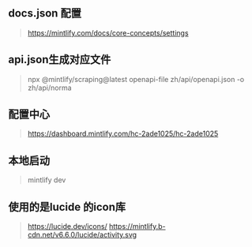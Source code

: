## docs.json 配置
> https://mintlify.com/docs/core-concepts/settings

## api.json生成对应文件
> npx @mintlify/scraping@latest openapi-file zh/api/openapi.json -o zh/api/norma

## 配置中心
> https://dashboard.mintlify.com/hc-2ade1025/hc-2ade1025

## 本地启动
> mintlify dev

## 使用的是lucide 的icon库
> https://lucide.dev/icons/
> https://mintlify.b-cdn.net/v6.6.0/lucide/activity.svg